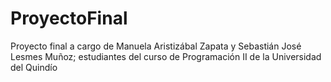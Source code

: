 # ProyectoFinal
Proyecto final a cargo de Manuela Aristizábal Zapata y Sebastián José Lesmes Muñoz; estudiantes del curso de Programación II de la Universidad del Quindío
